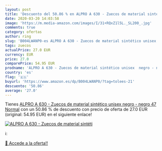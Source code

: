 ```yaml
---
layout: post
title: 'Descuento del 50.86 % en ALPRO A 630 - Zuecos de material sintéti'
date: 2020-03-20 14:03:58
image: 'https://m.media-amazon.com/images/I/31+RQxZ1l5L._SL200_.jpg'
comments: true
category: ofertas
author: ring
slug: 'B004LWANP0-es ALPRO A 630 - Zuecos de material sintético unisex negro -...'
tags: zuecos
actualPrice: 27.0 EUR
currency: EUR
price: 27.0
comparePrice: 54.95 EUR
prodname: 'ALPRO A 630 - Zuecos de material sintético unisex  negro - negro  47 Normal'
country: 'es'
flag: '🇪🇸'
buyurl: 'https://www.amazon.es/dp/B004LWANP0/?tag=tolees-21'
descuento: '50.86'
average: '27.0'
---
```


Tienes [ALPRO A 630 - Zuecos de material sintético unisex  negro - negro  47 Normal](https://www.amazon.es/dp/B004LWANP0/?tag=tolees-21) con un 50.86 % de descuento con precio de oferta de 27.0 EUR (original: 54.95 EUR) en el siguiente enlace!

[![ALPRO A 630 - Zuecos de material sintéti](https://m.media-amazon.com/images/I/31+RQxZ1l5L._SL200_.jpg)](https://www.amazon.es/dp/B004LWANP0/?tag=tolees-21)

ℹ️:


[🛒 Accede a la oferta!!](https://www.amazon.es/dp/B004LWANP0/?tag=tolees-21)
